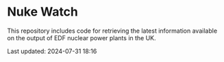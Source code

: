 # Nuke Watch

This repository includes code for retrieving the latest information available on the output of EDF nuclear power plants in the UK.

Last updated: 2024-07-31 18:16